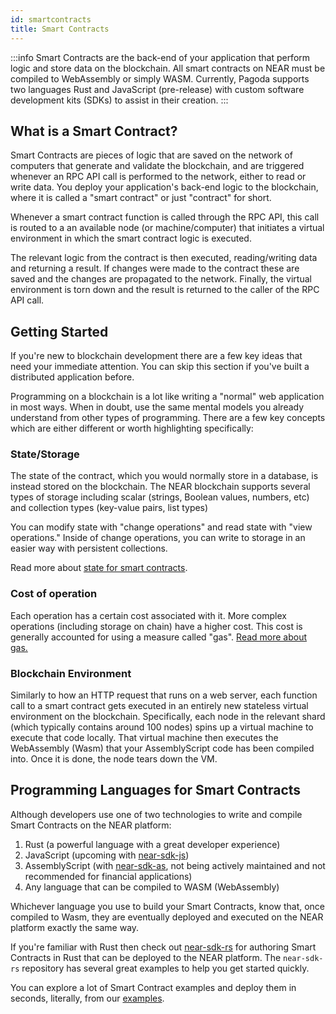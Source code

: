 ```yaml
---
id: smartcontracts
title: Smart Contracts
---
```


:::info
Smart Contracts are the back-end of your application that perform logic and store data on the blockchain. All smart contracts on NEAR must be compiled to WebAssembly or simply WASM. Currently, Pagoda supports two languages Rust and JavaScript (pre-release) with custom software development kits (SDKs) to assist in their creation.
:::

## What is a Smart Contract?

Smart Contracts are pieces of logic that are saved on the network of computers that generate and validate the blockchain, and are triggered whenever an RPC API call is performed to the network, either to read or write data. You deploy your application's back-end logic to the blockchain, where it is called a "smart contract" or just "contract" for short. 

Whenever a smart contract function is called through the RPC API, this call is routed to a an available node (or machine/computer) that initiates a virtual environment in which the smart contract logic is executed. 

The relevant logic from the contract is then executed, reading/writing data and returning a result. If changes were made to the contract these are saved and the changes are propagated to the network. Finally, the virtual environment is torn down and the result is returned to the caller of the RPC API call.

## Getting Started

If you're new to blockchain development there are a few key ideas that need your immediate attention. You can skip this section if you've built a distributed application before.

Programming on a blockchain is a lot like writing a "normal" web application in most ways. When in doubt, use the same mental models you already understand from other types of programming. There are a few key concepts which are either different or worth highlighting specifically:

### State/Storage

The state of the contract, which you would normally store in a database, is instead stored on the blockchain. The NEAR blockchain supports several types of storage including scalar (strings, Boolean values, numbers, etc) and collection types (key-value pairs, list types)

You can modify state with "change operations" and read state with "view operations." Inside of change operations, you can write to storage in an easier way with persistent collections.

Read more about [state for smart contracts](./state.md).

### Cost of operation

Each operation has a certain cost associated with it. More complex operations (including storage on chain) have a higher cost. This cost is generally accounted for using a measure called "gas". [Read more about gas.](../transactions/gas.md)

### Blockchain Environment

Similarly to how an HTTP request that runs on a web server, each function call to a smart contract gets executed in an entirely new stateless virtual environment on the blockchain. Specifically, each node in the relevant shard (which typically contains around 100 nodes) spins up a virtual machine to execute that code locally. That virtual machine then executes the WebAssembly (Wasm) that your AssemblyScript code has been compiled into. Once it is done, the node tears down the VM.

## Programming Languages for Smart Contracts

Although developers use one of two technologies to write and compile Smart Contracts on the NEAR platform:

1. Rust (a powerful language with a great developer experience)
2. JavaScript (upcoming with [near-sdk-js](https://github.com/near/near-sdk-js))
3. AssemblyScript (with [near-sdk-as](https://github.com/near/near-sdk-as), not being actively maintained and not recommended for financial applications)
4. Any language that can be compiled to WASM (WebAssembly)

Whichever language you use to build your Smart Contracts, know that, once compiled to Wasm, they are eventually deployed and executed on the NEAR platform exactly the same way.

If you're familiar with Rust then check out [near-sdk-rs](https://github.com/near/near-sdk-rs) for authoring Smart Contracts in Rust that can be deployed to the NEAR platform. The `near-sdk-rs` repository has several great examples to help you get started quickly.

You can explore a lot of Smart Contract examples and deploy them in seconds, literally, from our [examples](http://near.dev/).
